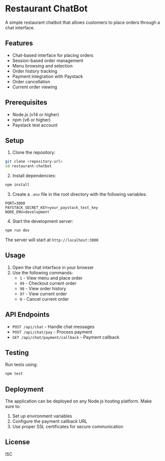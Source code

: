# Restaurant ChatBot

A simple restaurant chatbot that allows customers to place orders through a chat interface.

## Features

- Chat-based interface for placing orders
- Session-based order management
- Menu browsing and selection
- Order history tracking
- Payment integration with Paystack
- Order cancellation
- Current order viewing

## Prerequisites

- Node.js (v14 or higher)
- npm (v6 or higher)
- Paystack test account

## Setup

1. Clone the repository:

```bash
git clone <repository-url>
cd restaurant-chatbot
```

2. Install dependencies:

```bash
npm install
```

3. Create a `.env` file in the root directory with the following variables:

```
PORT=3000
PAYSTACK_SECRET_KEY=your_paystack_test_key
NODE_ENV=development
```

4. Start the development server:

```bash
npm run dev
```

The server will start at `http://localhost:3000`

## Usage

1. Open the chat interface in your browser
2. Use the following commands:
   - `1` - View menu and place order
   - `99` - Checkout current order
   - `98` - View order history
   - `97` - View current order
   - `0` - Cancel current order

## API Endpoints

- `POST /api/chat` - Handle chat messages
- `POST /api/chat/pay` - Process payment
- `GET /api/chat/payment/callback` - Payment callback

## Testing

Run tests using:

```bash
npm test
```

## Deployment

The application can be deployed on any Node.js hosting platform. Make sure to:

1. Set up environment variables
2. Configure the payment callback URL
3. Use proper SSL certificates for secure communication

## License

ISC
